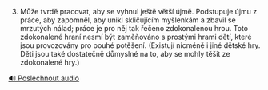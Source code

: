 
3. Může tvrdě pracovat, aby se vyhnul ještě větší újmě. Podstupuje újmu z práce, aby zapomněl, aby unikl skličujícím myšlenkám a zbavil se mrzutých nálad; práce je pro něj tak řečeno zdokonalenou hrou. Toto zdokonalené hraní nesmí být zaměňováno s prostými hrami dětí, které jsou provozovány pro pouhé potěšení. (Existují nicméně i jiné dětské hry. Děti jsou také dostatečně důmyslné na to, aby se mohly těšit ze zdokonalené hry.)

[🔊 Poslechnout audio](/data/7-paragraphs/audio/chapter_105/para_005-3-Me-tvrd-pracovat-aby-se-vyhnul-jet-vt.mp3)
